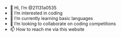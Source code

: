 - 👋 Hi, I’m @21131a0535
- 👀 I’m interested in coding
- 🌱 I’m currently learning basic languages
- 💞️ I’m looking to collaborate on coding competitions
- 📫 How to reach me via this website

<!---
21131a0535/21131a0535 is a ✨ special ✨ repository because its `README.md` (this file) appears on your GitHub profile.
You can click the Preview link to take a look at your changes.
--->
